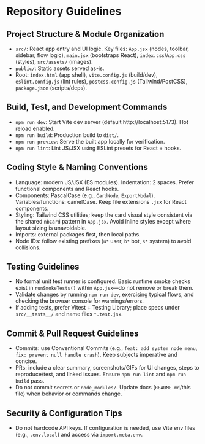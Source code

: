 # Repository Guidelines

## Project Structure & Module Organization
- `src/`: React app entry and UI logic. Key files: `App.jsx` (nodes, toolbar, sidebar, flow logic), `main.jsx` (bootstraps React), `index.css`/`App.css` (styles), `src/assets/` (images).
- `public/`: Static assets served as-is.
- Root: `index.html` (app shell), `vite.config.js` (build/dev), `eslint.config.js` (lint rules), `postcss.config.js` (Tailwind/PostCSS), `package.json` (scripts/deps).

## Build, Test, and Development Commands
- `npm run dev`: Start Vite dev server (default http://localhost:5173). Hot reload enabled.
- `npm run build`: Production build to `dist/`.
- `npm run preview`: Serve the built app locally for verification.
- `npm run lint`: Lint JS/JSX using ESLint presets for React + hooks.

## Coding Style & Naming Conventions
- Language: modern JS/JSX (ES modules). Indentation: 2 spaces. Prefer functional components and React hooks.
- Components: PascalCase (e.g., `CardNode`, `ExportModal`). Variables/functions: camelCase. Keep file extensions `.jsx` for React components.
- Styling: Tailwind CSS utilities; keep the card visual style consistent via the shared `nbCard` pattern in `App.jsx`. Avoid inline styles except where layout sizing is unavoidable.
- Imports: external packages first, then local paths.
- Node IDs: follow existing prefixes (`u*` user, `b*` bot, `s*` system) to avoid collisions.

## Testing Guidelines
- No formal unit test runner is configured. Basic runtime smoke checks exist in `runSmokeTests()` within `App.jsx`—do not remove or break them.
- Validate changes by running `npm run dev`, exercising typical flows, and checking the browser console for warnings/errors.
- If adding tests, prefer Vitest + Testing Library; place specs under `src/__tests__/` and name files `*.test.jsx`.

## Commit & Pull Request Guidelines
- Commits: use Conventional Commits (e.g., `feat: add system node menu`, `fix: prevent null handle crash`). Keep subjects imperative and concise.
- PRs: include a clear summary, screenshots/GIFs for UI changes, steps to reproduce/test, and linked issues. Ensure `npm run lint` and `npm run build` pass.
- Do not commit secrets or `node_modules/`. Update docs (`README.md`/this file) when behavior or commands change.

## Security & Configuration Tips
- Do not hardcode API keys. If configuration is needed, use Vite env files (e.g., `.env.local`) and access via `import.meta.env`.
